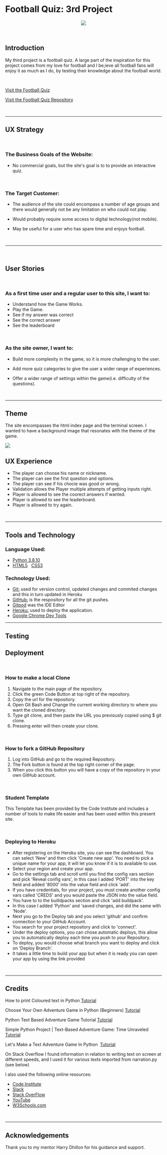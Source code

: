 
# Football Quiz: 3rd Project

<p align ="center">      
     <img src="assets/images/"/>    
</p>
<br/>  

 
## Introduction <a name="introduction"></a>  


My third project is a football quiz. A large part of the inspiration for this project comes from my love for football and I be;ieve all football fans will enjoy it as much as I do, by testing their knowledge about the football world.

<br/>

[Visit the Football Quiz](https://football-quiz-game.herokuapp.com/)  

[Visit the Football Quiz Repository](https://github.com/mikyrenato/3rd_Project_Quiz_Game)

<br/>    

----

## UX Strategy

<br/> 

### The Business Goals of the Website: <a name="businessgoals"></a>
- No commercial goals, but the site's goal is to to provide an interactive quiz.
  
  <br/> 

### The Target Customer: <a name="targetcustomer"></a>

- The audience of the site could encompass a number of age groups and there would generally not be any   limitation on who could not play.   
       
- Would probably require some access to digital technology(not mobile).      
- May be useful for a user who has spare time and enjoys football.    

 <br/>  
 
----

<br>

## User Stories

<br>

### As a first time user and a regular user to this site, I want to:
- Understand how the Game Works.
- Play the Game.
- See if my answer was correct
- See the correct answer
- See the leaderboard

 <br/>

### As the site owner, I want to:
- Build more complexity in the game, so it is more challenging to the user.
- Add more quiz categories to give the user a wider range of experiences.
- Offer a wider range of settings within the game(i.e. difficulty of the questions).
  

  <br/>  

----

## Theme

The site encompasses the html index page and the terminal screen. I wanted to have a background image that resonates with the theme of the game.

 <img src="views/j.jpg"/>

<br>

## UX Experience

- The player can choose his name or nickname.
- The player can see the first question and options.
- The player can see if his chocie was good or wrong.
- Validation allows the Player multiple attempts of getting inputs right.
- Player is allowed to see the coorect answers if wanted.
- Player is allowed to see the leaderboard. 
- Player is allowed to try again.
   
<br>

----
 ## Tools and Technology

### Language Used:

-   [Python 3.8.10](https://www.python.org/)
-   [HTML5](https://en.wikipedia.org/wiki/HTML5)	&nbsp; [CSS3](https://en.wikipedia.org/wiki/CSS)

### Technology Used:

-   [Git:](https://git-scm.com/) used for version control, updated changes and commited changes and this in turn updated in Heroku 
-   [GitHub:](https://github.com/) is the respository for all the git pushes.
-   [Gitpod](https://gitpod.io/) was the IDE Editor
-   [Heroku:](https://heroku.com) used to deploy the application.
-   [Google Chrome Dev Tools](https://developer.chrome.com/docs/devtools/)
  
----
## Testing



 ## Deployment

 <br>

 ### How to make a local Clone
1. Navigate to the main page of the repository.
2. Click the green Code Button at top right of the repository.
3. Copy the url for the repository.
4. Open Git Bash and Change the current working directory to where you want the cloned directory.
5. Type git clone, and then paste the URL you previously copied using $ git clone. 
6. Pressing enter will then create your clone.  

<br/>  


### How to fork a GitHub Repository
1. Log into GitHub and go to the required Repository.
2. The Fork button is found at the top right corner of the page.
3. When you click this button you will have a copy of the repository in your own GitHub account.  

<br/>  


 ### Student Template
 This Template has been provided by the Code Institute and includes a number of tools to make life easier and has been used within this present site.    

<br/>

### Deploying to Heroku
- After registering on the Heroku site, you can see the dashboard. You can select 'New' and then click 'Create new app'. You need to pick a unique name for your app, it will let you know if it is  to available to use.
- Select your region and create your app.
- Go to the settings tab and scroll until you find the config vars section and pick 'Reveal config vars',
in this case I added 'PORT' into the key field and added '8000' into the value field and click 'add'.
- If you have credentials, for your project, you must create another config vars called 'CREDS' and 
you would paste the JSON into the value field.
- You have to to the builldpacks section and click 'add buildpack'.
- In this case I added 'Python' and 'saved changes, and did the same with 'Node'.
- Next you go to the Deploy tab and you select 'github' and confirm connection to your GitHub Account.
- You search for your project repository and click to 'connect'.
- Under the deploy options, you can chose automatic deploys, this allow you to automatically deploy each
time you push to your Repository.
- To deploy, you would choose what branch you want to deploy and click on 'Deploy Branch'.
- It takes a little time to build your app but when it is ready you can open your app by using the link
provided
  
<br> 

----
 ## Credits
 How to print Coloured text in Python [Tutorial](https://www.youtube.com/watch?v=u51Zjlnui4Y)

 Choose Your Own Adventure Game in Python (Beginners) [Tutorial](https://www.youtube.com/watch?v=DEcFCn2ubSg)

 Python Text Based Adventure Game Tutorial [Tutorial](https://www.youtube.com/watch?v=u8X6TiJA8as&t=186s)
 
 Simple Python Project | Text-Based Adventure Game: Time Unraveled [Tutorial](https://www.youtube.com/watch?v=ypNFNr72Xe8&t=2173s)

 Let's Make a Text Adventure Game In Python  [Tutorial](https://www.youtube.com/watch?v=HzDcKq2NDwM&t=1603s)

On Stack Overflow I found information in relation to writing text on screen at different speeds, and I used it for various texts imported from narration.py (see below)
    

 I also used the following online resources:

- [Code Institute](https://codeinstitute.net/ie/)
- [Slack](https://slack.com/intl/en-ie/) 
- [Stack OverFlow](https://stackoverflow.com)
- [YouTube](https://www.youtube.com/)
- [W3Schools.com](https://www.w3schools.com/)

<br>

----
 ## Acknowledgements

 Thank you to my mentor Harry Dhillon for his guidance and support.

 
